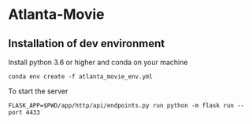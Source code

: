 # Atlanta-Movie

## Installation of dev environment

Install python 3.6 or higher and conda on your machine

```
conda env create -f atlanta_movie_env.yml 
```

To start the server
```
FLASK_APP=$PWD/app/http/api/endpoints.py run python -m flask run --port 4433
```